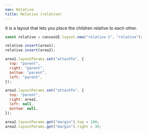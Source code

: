 ```yaml
---
nav: Relative
title: Relative (relative)
---
```


It is a layout that lets you place the children relative to each other.

```javascript
const relative = canvasUI.layout.new("relative-1", "relative");

relative.insert(area1);
relative.insert(area2);

area1.layoutParams.set("attachTo", {
  top: "parent",
  right: "parent",
  bottom: "parent",
  left: "parent",
});

area2.layoutParams.set("attachTo", {
  top: "parent",
  right: area1,
  left: null,
  bottom: null,
});

area2.layoutParams.get("margin").top = 100;
area2.layoutParams.get("margin").right = 30;
```
